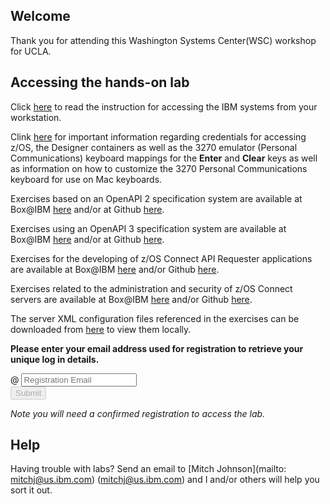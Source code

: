 <script src="https://ajax.googleapis.com/ajax/libs/jquery/3.1.0/jquery.min.js"></script>
<script src="./core-min.js"></script>
<script src="./md5-min.js"></script>
<script src="./wildfire-labs.js"></script>
<link href="https://cdn.jsdelivr.net/npm/bootstrap@5.1.0/dist/css/bootstrap.min.css" rel="stylesheet" integrity="sha384-KyZXEAg3QhqLMpG8r+8fhAXLRk2vvoC2f3B09zVXn8CA5QIVfZOJ3BCsw2P0p/We" crossorigin="anonymous">

## Welcome

Thank you for attending this Washington Systems Center(WSC) workshop for UCLA. 

## Accessing the hands-on lab

Click [here](https://github.com/ZCONNEE-LAB/CVS/blob/b056aa86bc0595d6bd137f59c521fe17108d1ef2/Remote%20Lab%20System%20Connection%20Instructions%20-%20github.pdf) to read the instruction for accessing the IBM systems from your workstation.

Clink [here](https://github.com/ibm-wsc/zCONNEE-Wildfire-Workshop/blob/master/zva/Important-Read%20Me.pdf) for important information regarding credentials for accessing z/OS, the Designer containers as well as the 3270 emulator (Personal Communications) keyboard mappings for the **Enter** and **Clear** keys as well as information on how to customize the 3270 Personal Communications keyboard for use on Mac keyboards.

Exercises based on an OpenAPI 2 specification system are available at Box@IBM [here](https://ibm.box.com/v/WSC-OpenAPi2) and/or at Github [here]( https://ibm.biz/BdPbPs).

Exercises using an OpenAPI 3 specification system are available at Box@IBM [here](https://ibm.box.com/v/WSC-OpenAPI3) and/or at Github [here](https://ibm.biz/BdPbPb).

Exercises for the developing of z/OS Connect API Requester applications are available at Box@IBM [here](https://ibm.box.com/v/WSC-APIRequester) and/or Github [here](https://ibm.biz/BdPbPp).

Exercises related to the administration and security of z/OS Connect servers are available at Box@IBM [here](https://ibm.box.com/v/WSC-AdminSecurity) and/or Github [here](https://ibm.biz/BdPbPg).

The server XML configuration files referenced in the exercises can be downloaded from [here](https://github.com/ibm-wsc/zCONNEE-Wildfire-Workshop/tree/master/XML%20Samples) to view them locally.


**Please enter your email address used for registration to retrieve your unique log in details.**

<form onsubmit="return false;">
<div class="input-group mb-3 col-6">
<span class="input-group-text" id="basic-addon1">@</span>
<input type="email" class="form-control" placeholder="Registration Email" aria-label="Email" aria-describedby="basic-addon1" id="registration-email" maxlength="50" required oninput="validate();">
</div>
<div class="col-6">
<button id="btn-submit" class="btn btn-primary" type="submit" onclick="getLab(document.getElementById('registration-email').value)" disabled>Submit</button>
</div>
</form>
<div id="lab" class=".container .text-monospace">
<em>Note you will need a confirmed registration to access the lab.</em>
</div>

## Help 
Having trouble with labs? Send an email to [Mitch Johnson](mailto: mitchj@us.ibm.com) (mitchj@us.ibm.com) and I and/or others will help you sort it out.
